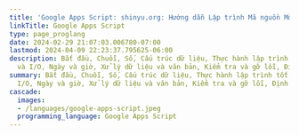 ```yaml
---
title: 'Google Apps Script: shinyu.org: Hướng dẫn Lập trình Mã nguồn Mở'
linkTitle: Google Apps Script
type: page_proglang
date: 2024-02-29 21:07:03.006780-07:00
lastmod: 2024-04-09 22:23:37.795625-06:00
description: Bắt đầu, Chuỗi, Số, Cấu trúc dữ liệu, Thực hành lập trình tốt, Tập tin
  và I/O, Ngày và giờ, Xử lý dữ liệu và văn bản, Kiểm tra và gỡ lỗi, Định dạng dữ…
summary: Bắt đầu, Chuỗi, Số, Cấu trúc dữ liệu, Thực hành lập trình tốt, Tập tin và
  I/O, Ngày và giờ, Xử lý dữ liệu và văn bản, Kiểm tra và gỡ lỗi, Định dạng dữ…
cascade:
  images:
  - /languages/google-apps-script.jpeg
  programming_language: Google Apps Script
---
```

